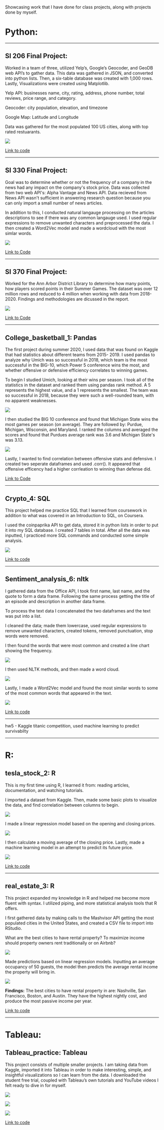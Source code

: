 
Showcasing work that I have done for class projects, along with projects done by myself.

# **Python:**

---
## SI 206 Final Project:
Worked in a team of three, utilized Yelp’s, Google’s Geocoder, and GeoDB web API’s to gather data. This data was gathered in JSON, and converted into python lists. Then, a six-table database was created with 1,000 rows. Lastly, Visualizations were created using Matplotlib.

Yelp API: businesses name, city, rating, address, phone number, total reviews, price range, and category.

Geocoder: city population, elevation, and timezone

Google Map: Latitude and Longitude

Data was gathered for the most populated 100 US cities, along with top rated restuarants. 

![](/images/lat_long.png)

[Link to code](https://github.com/mfannin099/data-science-portfolio/tree/main/SI206FinalProject)

---

## SI 330 Final Project: 
Goal was to determine whether or not the frequency of a company in the news had any impact on the company's stock price. Data was collected from two web API's: Alpha Vantage and News API. Data recieved from News API wasn't sufficient in answering research question because you can only import a small number of news articles. 

In addition to this, I conducted natural langauge processing on the articles descriptions to see if there was any common langauge used. I used regular expressions to remove unwanted characters and preprocessed the data. I then created a Word2Vec model and made a wordcloud with the most simlar words.

![](/images/stocks_1.png)

[Link to Code](https://github.com/mfannin099/data-science-portfolio/tree/main/SI330_final)

---

## SI 370 Final Project: 
Worked for the Ann Arbor District Library to determine how many points, how players scored points in their Summer Games. The dataset was over 12 million rows and reduced to 4 million when working with data from 2018-2020. Findings and methodologies are dicussed in the report.

![](/images/stocks_1.png)

[Link to Code](https://github.com/mfannin099/SI-370-Final)

---

## College_basketball_1: Pandas 
The first project during summer 2020, I used data that was found on Kaggle that had statistics about different teams from 2015- 2019. I used pandas to analyze why Umich was so successful in 2018, which team is the most successful in the BIG-10, which Power 5 conference wins the most, and whether offensive or defensive efficiency correlates to winning games.

To begin I studied Umich, looking at their wins per season. I took all of the statistics in the dataset and ranked them using pandas rank method. A 5 represents the highest value, and a 1 represents the smallest. The team was so successful in 2018, because they were such a well-rounded team, with no apparent weaknesses. 

![](/images/basketball_1.jpg)

I then studied the BIG 10 conference and found that Michigan State wins the most games per season (on average). They are followed by: Purdue, Michigan, Wisconsin, and Maryland. I ranked the columns and averaged the scores and found that Purdues average rank was 3.6 and Michigan State's was 3.13.

![](/images/basketball_2.jpg)

Lastly, I wanted to find correlation between offensive stats and defensive. I created two seperate dataframes and used .corr(). It appeared that offensive efficency had a higher corrleation to winning than defense did.

[Link to Code](https://github.com/mfannin099/data-science-portfolio/tree/main/college_basketball_1)

---

## Crypto_4: SQL 
This project helped me practice SQL that I learned from coursework in addition to what was covered in an Introduction to SQL, on Coursera. 

I used the coinpaprika API to get data, stored it in python lists in order to put it into my SQL database. I created 7 tables in total. After all the data was inputted, I practiced more SQL commands and conducted some simple analysis.

![](/images/crypto_1.jpg)

[Link to code](https://github.com/mfannin099/summer2020-4)

---

## Sentiment_analysis_6: nltk
I gathered data from the Office API, I took first name, last name, and the quote to form a data frame. Following the same process getting the title of an episode and description in another data frame. 

To process the text data I concatenated the two dataframes and the text was put into a list.

I cleaned the data; made them lowercase, used regular expressions to remove unwanted characters, created tokens, removed punctuation, stop words were removed. 

I then found the words that were most common and created a line chart showing the frequency.

![](/images/nltk_1.jpg)

I then used NLTK methods, and then made a word cloud. 

![](/images/nltk_2.jpg)

Lastly, I made a Word2Vec model and found the most similar words to some of the most common words that appeared in the text.

![](/images/nltk_3.jpg)

[Link to code](https://github.com/mfannin099/project2020-6)

---

hw5 - Kaggle titanic competition, used machine learning to predict survivabilty 

---

# **R:**

## tesla_stock_2: R 
This is my first time using R, I learned it from: reading articles, documentation, and watching tutorials. 

I imported a dataset from Kaggle. Then, made some basic plots to visualize the data, and find correlation between columns to begin. 

![](/images/tesla_1.jpg)

I made a linear regression model based on the opening and closing prices. 

![](/images/tesla_2.jpg)

I then calculate a moving average of the closing price. Lastly, made a machine learning model in an attempt to predict its future price.

![](/images/tesla_3.jpg)

[Link to code](https://github.com/mfannin099/data-science-portfolio/tree/main/tesla_stock_2)

---

## real_estate_3: R
This project expanded my knowledge in R and helped me become more fluent with syntax. I utilized piping, and more statistical analysis tools that R offers.

I first gathered data by making calls to the Mashvisor API getting the most populated cities in the United States, and created a CSV file to import into RStudio.

What are the best cities to have rental property? To maximize income should property owners rent traditionally or on Airbnb?

![](/images/real_estate_1.jpg)

Made predictions based on linear regression models. Inputting an average occupancy of 50 guests, the model then predicts the average rental income the property will bring in. 

![](/images/real_estate_2.jpg)

**Findings:** The best cities to have rental property in are: Nashville, San Francisco, Boston, and Austin. They have the highest nightly cost, and produce the most passive income per year. 

[Link to code](https://github.com/mfannin099/data-science-portfolio/tree/main/real_estate_3)

---

# **Tableau:**

## Tableau_practice: Tableau 
This project consists of multiple smaller projects. I am taking data from Kaggle, imported it into Tableau in order to make interesting, simple, and insightful visualizations so I can learn from the data. I downloaded the student free trial, coupled with Tableau’s own tutorials and YouTube videos I felt ready to dive in for myself.

![](/images/tableau_1.jpg)

![](/images/tableau_2.jpg)

![](/images/tableau_3.jpg)

[Link to code](https://github.com/mfannin099/summer2020-5)

